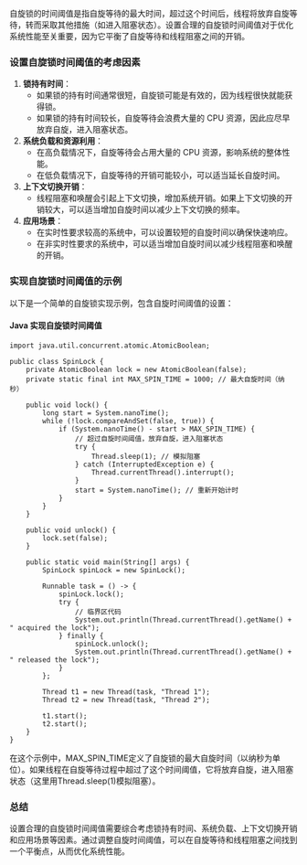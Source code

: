 自旋锁的时间阈值是指自旋等待的最大时间，超过这个时间后，线程将放弃自旋等待，转而采取其他措施（如进入阻塞状态）。设置合理的自旋锁时间阈值对于优化系统性能至关重要，因为它平衡了自旋等待和线程阻塞之间的开销。
### 设置自旋锁时间阈值的考虑因素

1. **锁持有时间**：
   - 如果锁的持有时间通常很短，自旋锁可能是有效的，因为线程很快就能获得锁。
   - 如果锁的持有时间较长，自旋等待会浪费大量的 CPU 资源，因此应尽早放弃自旋，进入阻塞状态。
2. **系统负载和资源利用**：
   - 在高负载情况下，自旋等待会占用大量的 CPU 资源，影响系统的整体性能。
   - 在低负载情况下，自旋等待的开销可能较小，可以适当延长自旋时间。
3. **上下文切换开销**：
   - 线程阻塞和唤醒会引起上下文切换，增加系统开销。如果上下文切换的开销较大，可以适当增加自旋时间以减少上下文切换的频率。
4. **应用场景**：
   - 在实时性要求较高的系统中，可以设置较短的自旋时间以确保快速响应。
   - 在非实时性要求的系统中，可以适当增加自旋时间以减少线程阻塞和唤醒的开销。
### 实现自旋锁时间阈值的示例
以下是一个简单的自旋锁实现示例，包含自旋时间阈值的设置：
#### Java 实现自旋锁时间阈值
```
import java.util.concurrent.atomic.AtomicBoolean;

public class SpinLock {
    private AtomicBoolean lock = new AtomicBoolean(false);
    private static final int MAX_SPIN_TIME = 1000; // 最大自旋时间（纳秒）

    public void lock() {
        long start = System.nanoTime();
        while (!lock.compareAndSet(false, true)) {
            if (System.nanoTime() - start > MAX_SPIN_TIME) {
                // 超过自旋时间阈值，放弃自旋，进入阻塞状态
                try {
                    Thread.sleep(1); // 模拟阻塞
                } catch (InterruptedException e) {
                    Thread.currentThread().interrupt();
                }
                start = System.nanoTime(); // 重新开始计时
            }
        }
    }

    public void unlock() {
        lock.set(false);
    }

    public static void main(String[] args) {
        SpinLock spinLock = new SpinLock();

        Runnable task = () -> {
            spinLock.lock();
            try {
                // 临界区代码
                System.out.println(Thread.currentThread().getName() + " acquired the lock");
            } finally {
                spinLock.unlock();
                System.out.println(Thread.currentThread().getName() + " released the lock");
            }
        };

        Thread t1 = new Thread(task, "Thread 1");
        Thread t2 = new Thread(task, "Thread 2");

        t1.start();
        t2.start();
    }
}
```
在这个示例中，MAX_SPIN_TIME定义了自旋锁的最大自旋时间（以纳秒为单位）。如果线程在自旋等待过程中超过了这个时间阈值，它将放弃自旋，进入阻塞状态（这里用Thread.sleep(1)模拟阻塞）。
### 总结
设置合理的自旋锁时间阈值需要综合考虑锁持有时间、系统负载、上下文切换开销和应用场景等因素。通过调整自旋时间阈值，可以在自旋等待和线程阻塞之间找到一个平衡点，从而优化系统性能。
